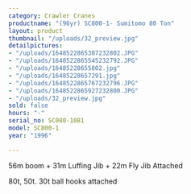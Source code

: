 ```yaml
---
category: Crawler Cranes
productname: "(96yr) SC800-1- Sumitomo 80 Ton"
layout: product
thumbnail: "/uploads/32_preview.jpg"
detailpictures:
- "/uploads/1648522865387232802.JPG"
- "/uploads/1648522865545232792.JPG"
- "/uploads/16485228655802.jpg"
- "/uploads/16485228657291.jpg"
- "/uploads/1648522865767232796.JPG"
- "/uploads/1648522865927232800.JPG"
- "/uploads/32_preview.jpg"
sold: false
hours: "-"
serial_no: SC080-1081
model: SC800-1
year: "1996"

---
```

56m boom + 31m Luffing Jib + 22m Fly Jib Attached

80t, 50t. 30t ball hooks attached